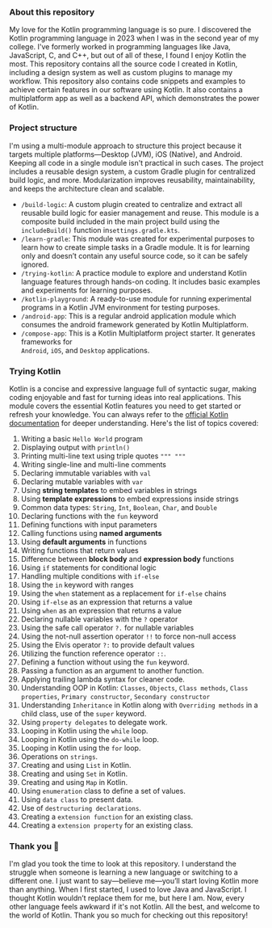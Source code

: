### About this repository

My love for the Kotlin programming language is so pure. I discovered the Kotlin programming language
in 2023 when I was in the second year of my college. I've formerly worked in programming languages
like Java, JavaScript, C, and C++, but out of all of these, I found I enjoy Kotlin the most. This
repository contains all the source code I created in Kotlin, including a design system as well as
custom plugins to manage my workflow. This repository also contains code snippets and examples to
achieve certain features in our software using Kotlin. It also contains a multiplatform app as well
as a backend API, which demonstrates the power of Kotlin.

### Project structure

I'm using a multi-module approach to structure this project because it targets multiple
platforms—Desktop (JVM), iOS (Native), and Android. Keeping all code in a single module isn't
practical in such cases. The project includes a reusable design system, a custom Gradle plugin for
centralized build logic, and more. Modularization improves reusability, maintainability, and keeps
the architecture clean and scalable.

- `/build-logic`: A custom plugin created to centralize and extract all reusable build logic for
  easier management and reuse. This module is a composite build included in the main project build
  using the `includeBuild()` function in`settings.gradle.kts`.
- `/learn-gradle`: This module was created for experimental purposes to learn how to create simple
  tasks in a Gradle module. It is for learning only and doesn’t contain any useful source code, so
  it can be safely ignored.
- `/trying-kotlin`: A practice module to explore and understand Kotlin language features through
  hands-on coding. It includes basic examples and experiments for learning purposes.
- `/kotlin-playground`: A ready-to-use module for running experimental programs in a Kotlin JVM
  environment for testing purposes.
- `/android-app`: This is a regular android application module which consumes the android framework
  generated by Kotlin Multiplatform.
- `/compose-app`: This is a Kotlin Multiplatform project starter. It generates frameworks for  
  `Android`, `iOS`, and `Desktop` applications.

### Trying Kotlin

Kotlin is a concise and expressive language full of syntactic sugar, making coding enjoyable and
fast for turning ideas into real applications. This module covers the essential Kotlin features you
need to get started or refresh your knowledge. You can always refer to the
[official Kotlin documentation](https://kotlinlang.org/docs/home.html) for deeper understanding.
Here's the list of topics covered:

1. Writing a basic `Hello World` program
2. Displaying output with `println()`
3. Printing multi-line text using triple quotes `""" """`
4. Writing single-line and multi-line comments
5. Declaring immutable variables with `val`
6. Declaring mutable variables with `var`
7. Using **string templates** to embed variables in strings
8. Using **template expressions** to embed expressions inside strings
9. Common data types: `String`, `Int`, `Boolean`, `Char`, and `Double`
10. Declaring functions with the `fun` keyword
11. Defining functions with input parameters
12. Calling functions using **named arguments**
13. Using **default arguments** in functions
14. Writing functions that return values
15. Difference between **block body** and **expression body** functions
16. Using `if` statements for conditional logic
17. Handling multiple conditions with `if-else`
18. Using the `in` keyword with ranges
19. Using the `when` statement as a replacement for `if-else` chains
20. Using `if-else` as an expression that returns a value
21. Using `when` as an expression that returns a value
22. Declaring nullable variables with the `?` operator
23. Using the safe call operator `?.` for nullable variables
24. Using the not-null assertion operator `!!` to force non-null access
25. Using the Elvis operator `?:` to provide default values
26. Utilizing the function reference operator `::`.
27. Defining a function without using the `fun` keyword.
28. Passing a function as an argument to another function.
29. Applying trailing lambda syntax for cleaner code.
30. Understanding OOP in Kotlin: `Classes`, `Objects`, `Class methods`, `Class properties`,
    `Primary constructor`,
    `Secondary constructor`
31. Understanding `Inheritance` in Kotlin along with `Overriding methods` in a child class, use of
    the `super` keyword.
32. Using `property delegates` to delegate work.
33. Looping in Kotlin using the `while` loop.
34. Looping in Kotlin using the `do-while` loop.
35. Looping in Kotlin using the `for` loop.
36. Operations on `strings`.
37. Creating and using `List` in Kotlin.
38. Creating and using `Set` in Kotlin.
39. Creating and using `Map` in Kotlin.
40. Using `enumeration` class to define a set of values.
41. Using `data class` to present data.
42. Use of `destructuring declarations`.
43. Creating a `extension function` for an existing class.
44. Creating a `extension property` for an existing class.

### Thank you 🙌

I'm glad you took the time to look at this repository. I understand the struggle when someone is
learning a new language
or switching to a different one. I just want to say—believe me—you’ll start loving Kotlin more than
anything.
When I first started, I used to love Java and JavaScript. I thought Kotlin wouldn’t replace them for
me, but here I am.
Now, every other language feels awkward if it's not Kotlin. All the best, and welcome to the world
of Kotlin. Thank you
so much for checking out this repository!

